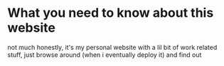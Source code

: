 # What you need to know about this website

not much honestly, it's my personal website with a lil bit of work related stuff, just browse around (when i eventually deploy it) and find out